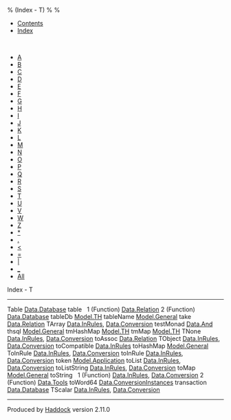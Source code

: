 % (Index - T)
% 
% 

-   [Contents](index.html)
-   [Index](doc-index.html)

 

-   [A](doc-index-A.html)
-   [B](doc-index-B.html)
-   [C](doc-index-C.html)
-   [D](doc-index-D.html)
-   [E](doc-index-E.html)
-   [F](doc-index-F.html)
-   [G](doc-index-G.html)
-   [H](doc-index-H.html)
-   [I](doc-index-I.html)
-   [J](doc-index-J.html)
-   [K](doc-index-K.html)
-   [L](doc-index-L.html)
-   [M](doc-index-M.html)
-   [N](doc-index-N.html)
-   [O](doc-index-O.html)
-   [P](doc-index-P.html)
-   [Q](doc-index-Q.html)
-   [R](doc-index-R.html)
-   [S](doc-index-S.html)
-   [T](doc-index-T.html)
-   [U](doc-index-U.html)
-   [V](doc-index-V.html)
-   [W](doc-index-W.html)
-   [Z](doc-index-Z.html)
-   [\*](doc-index-42.html)
-   [.](doc-index-46.html)
-   [\<](doc-index-60.html)
-   [=](doc-index-61.html)
-   [|](doc-index-124.html)
-   [\_](doc-index-95.html)
-   [All](doc-index-All.html)

Index - T

  -------------- ----------------------------------------------------------------------------------------------------------
  Table          [Data.Database](Data-Database.html#t:Table)
  table           
  1 (Function)   [Data.Relation](Data-Relation.html#v:table)
  2 (Function)   [Data.Database](Data-Database.html#v:table)
  tableDb        [Model.TH](Model-TH.html#v:tableDb)
  tableName      [Model.General](Model-General.html#v:tableName)
  take           [Data.Relation](Data-Relation.html#v:take)
  TArray         [Data.InRules](Data-InRules.html#v:TArray), [Data.Conversion](Data-Conversion.html#v:TArray)
  testMonad      [Data.And](Data-And.html#v:testMonad)
  thsql          [Model.General](Model-General.html#v:thsql)
  tmHashMap      [Model.TH](Model-TH.html#v:tmHashMap)
  tmMap          [Model.TH](Model-TH.html#v:tmMap)
  TNone          [Data.InRules](Data-InRules.html#v:TNone), [Data.Conversion](Data-Conversion.html#v:TNone)
  toAssoc        [Data.Relation](Data-Relation.html#v:toAssoc)
  TObject        [Data.InRules](Data-InRules.html#v:TObject), [Data.Conversion](Data-Conversion.html#v:TObject)
  toCompatible   [Data.InRules](Data-InRules.html#v:toCompatible)
  toHashMap      [Model.General](Model-General.html#v:toHashMap)
  ToInRule       [Data.InRules](Data-InRules.html#t:ToInRule), [Data.Conversion](Data-Conversion.html#t:ToInRule)
  toInRule       [Data.InRules](Data-InRules.html#v:toInRule), [Data.Conversion](Data-Conversion.html#v:toInRule)
  token          [Model.Application](Model-Application.html#v:token)
  toList         [Data.InRules](Data-InRules.html#v:toList), [Data.Conversion](Data-Conversion.html#v:toList)
  toListString   [Data.InRules](Data-InRules.html#v:toListString), [Data.Conversion](Data-Conversion.html#v:toListString)
  toMap          [Model.General](Model-General.html#v:toMap)
  toString        
  1 (Function)   [Data.InRules](Data-InRules.html#v:toString), [Data.Conversion](Data-Conversion.html#v:toString)
  2 (Function)   [Data.Tools](Data-Tools.html#v:toString)
  toWord64       [Data.ConversionInstances](Data-ConversionInstances.html#v:toWord64)
  transaction    [Data.Database](Data-Database.html#v:transaction)
  TScalar        [Data.InRules](Data-InRules.html#v:TScalar), [Data.Conversion](Data-Conversion.html#v:TScalar)
  -------------- ----------------------------------------------------------------------------------------------------------

Produced by [Haddock](http://www.haskell.org/haddock/) version 2.11.0
